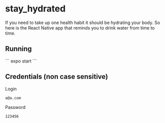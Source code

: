 # stay_hydrated
If you need to take up one health habit it should be hydrating your body. So here is the React Native app that reminds you to drink water from time to time.

<h2>Running</h2>
```
expo start
```


<h2>Credentials (non case sensitive)</h2>

Login
```
a@a.com
```
Password
```
123456
```
